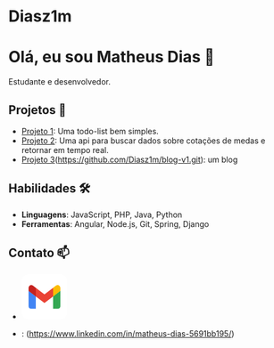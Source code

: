 # Diasz1m

# Olá, eu sou Matheus Dias 👋

Estudante e desenvolvedor. 

## Projetos 🚀
- [Projeto 1](https://github.com/Diasz1m/todo-list.git): Uma todo-list bem simples.
- [Projeto 2](https://github.com/Diasz1m/currency_quotation.git): Uma api para buscar dados sobre cotações de medas e retornar em tempo real.
- [Projeto 3](https://github.com/Diasz1m/blog-angular.git)(https://github.com/Diasz1m/blog-v1.git): um blog




## Habilidades 🛠️
- **Linguagens**: JavaScript, PHP, Java, Python
- **Ferramentas**: Angular, Node.js, Git, Spring, Django

## Contato 📫
- <a href="mailto:matheusdias.2000@alunos.utfpr.edu.br" target="_blank">
  <svg xmlns="http://www.w3.org/2000/svg" aria-label="Gmail" role="img" viewBox="0 0 512 512" width="81px" height="81px" fill="#000000">
    <rect width="512" height="512" rx="15%" fill="#ffffff"></rect>
    <path d="M158 391v-142l-82-63V361q0 30 30 30" fill="#4285f4"></path>
    <path d="M 154 248l102 77l102-77v-98l-102 77l-102-77" fill="#ea4335"></path>
    <path d="M354 391v-142l82-63V361q0 30-30 30" fill="#34a853"></path>
    <path d="M76 188l82 63v-98l-30-23c-27-21-52 0-52 26" fill="#c5221f"></path>
    <path d="M436 188l-82 63v-98l30-23c27-21 52 0 52 26" fill="#fbbc04"></path>
  </svg>
</a>

-  : (https://www.linkedin.com/in/matheus-dias-5691bb195/)
